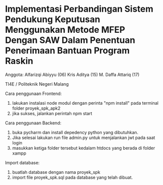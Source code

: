 # Implementasi Perbandingan Sistem Pendukung Keputusan Menggunakan Metode MFEP Dengan SAW Dalam Penentuan Penerimaan Bantuan Program Raskin
Anggota:
Alfarizqi Abiyyu  (06)
Kris Aditya       (15)
M. Daffa Attariq  (17)

TI4E / Politeknik Negeri Malang

Cara penggunaan Frontend:
1. lakukan instalasi node modul dengan perinta "npm install" pada terminal folder proyek_spk_apk2
2. jika sukses, jalankan perintah npm start

Cara penggunaan Backend:
1. buka pycharm dan install depedency python yang dibutuhkan.
2. Jika selesai lakukan run file admin.py untuk menjalankan jwt pada saat login
3. masukkan ketiga folder tersebut kedalam htdocs yang berada di folder xampp

Import database:
1. buatlah database dengan nama proyek_spk
2. import file proyek_spk.sql pada database yang telah dibuat.



